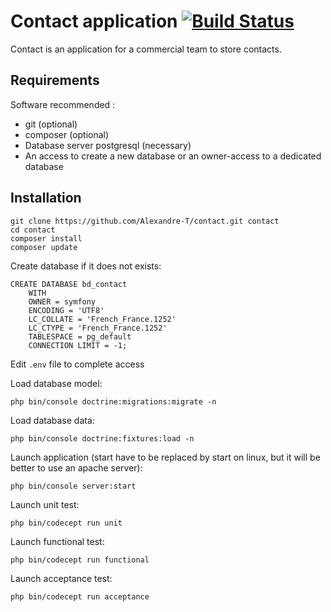 # Contact application [![Build Status](https://travis-ci.org/Alexandre-T/contact.svg?branch=master)](https://travis-ci.org/Alexandre-T/contact)
Contact is an application for a commercial team to store contacts. 

## Requirements
Software recommended :
* git (optional)
* composer (optional)
* Database server postgresql (necessary)
* An access to create a new database or an owner-access to a dedicated database 

## Installation
```
git clone https://github.com/Alexandre-T/contact.git contact
cd contact
composer install
composer update
```

Create database if it does not exists:
```
CREATE DATABASE bd_contact
    WITH 
    OWNER = symfony
    ENCODING = 'UTF8'
    LC_COLLATE = 'French_France.1252'
    LC_CTYPE = 'French_France.1252'
    TABLESPACE = pg_default
    CONNECTION LIMIT = -1;
```

Edit `.env` file to complete access

Load database model:
```
php bin/console doctrine:migrations:migrate -n
```

Load database data:
```
php bin/console doctrine:fixtures:load -n
```

Launch application (start have to be replaced by start on linux, but it will be better to use an apache server):
```
php bin/console server:start
```

Launch unit test:
```
php bin/codecept run unit
```

Launch functional test:
```
php bin/codecept run functional
```

Launch acceptance test:
```
php bin/codecept run acceptance
```
